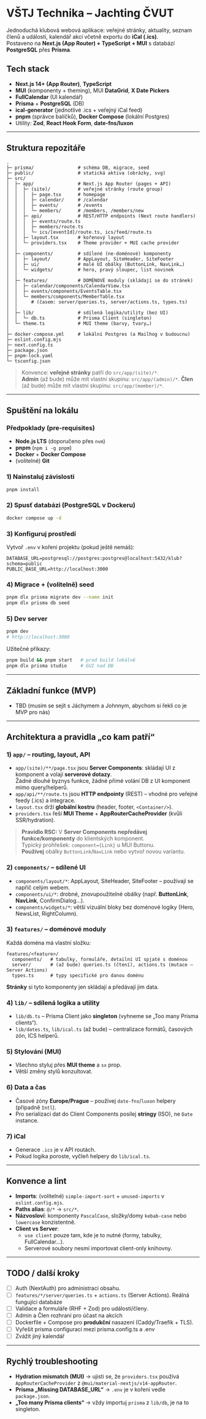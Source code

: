 # VŠTJ Technika – Jachting ČVUT

Jednoduchá klubová webová aplikace: veřejné stránky, aktuality, seznam členů a událostí, kalendář akcí včetně exportu do **iCal (.ics)**.  
Postaveno na **Next.js (App Router) + TypeScript + MUI** s databází **PostgreSQL** přes **Prisma**.

## Tech stack

- **Next.js 14+ (App Router)**, **TypeScript**
- **MUI** (komponenty + theming), MUI **DataGrid**, **X Date Pickers**
- **FullCalendar** (UI kalendář)
- **Prisma** + **PostgreSQL** (DB)
- **ical-generator** (jednotlivé .ics + veřejný iCal feed)
- **pnpm** (správce balíčků), **Docker Compose** (lokální Postgres)
- Utility: **Zod**, **React Hook Form**, **date-fns/luxon**

---

## Struktura repozitáře

```
.
├─ prisma/                # schéma DB, migrace, seed
├─ public/                # statická aktiva (obrázky, svg)
├─ src/
│  ├─ app/                # Next.js App Router (pages + API)
│  │  ├─ (site)/          # veřejné stránky (route group)
│  │  │  ├─ page.tsx      # homepage
│  │  │  ├─ calendar/     # /calendar
│  │  │  ├─ events/       # /events
│  │  │  └─ members/      # /members, /members/new
│  │  ├─ api/             # REST/HTTP endpoints (Next route handlers)
│  │  │  ├─ events/route.ts
│  │  │  ├─ members/route.ts
│  │  │  └─ ics/[eventId]/route.ts, ics/feed/route.ts
│  │  ├─ layout.tsx       # kořenový layout
│  │  └─ providers.tsx    # Theme provider + MUI cache provider
│  │
│  ├─ components/         # sdílené (ne-doménové) komponenty
│  │  ├─ layout/          # AppLayout, SiteHeader, SiteFooter
│  │  ├─ ui/              # malé UI obálky (ButtonLink, NavLink…)
│  │  └─ widgets/         # hero, pravý sloupec, list novinek
│  │
│  ├─ features/           # DOMÉNOVÉ moduly (skládají se do stránek)
│  │  ├─ calendar/components/CalendarView.tsx
│  │  ├─ events/components/EventsTable.tsx
│  │  └─ members/components/MemberTable.tsx
│  │     # (časem: server/queries.ts, server/actions.ts, types.ts)
│  │
│  ├─ lib/                # sdílená logika/utility (bez UI)
│  │  └─ db.ts            # Prisma Client (singleton)
│  └─ theme.ts            # MUI theme (barvy, tvary…)
│
├─ docker-compose.yml     # lokální Postgres (a Mailhog v budoucnu)
├─ eslint.config.mjs
├─ next.config.ts
├─ package.json
├─ pnpm-lock.yaml
└─ tsconfig.json
```

> Konvence: **veřejné stránky** patří do `src/app/(site)/*`.  
> **Admin** (až bude) může mít vlastní skupinu: `src/app/(admin)/*`.
> **Člen** (až bude) může mít vlastní skupinu: `src/app/(member)/*`.

---

## Spuštění na lokálu

### Předpoklady (pre-requisites)
- **Node.js LTS** (doporučeno přes `nvm`)
- **pnpm** (`npm i -g pnpm`)
- **Docker** + **Docker Compose**
- (volitelné) **Git**

### 1) Nainstaluj závislosti
```bash
pnpm install
```

### 2) Spusť databázi (PostgreSQL v Dockeru)
```bash
docker compose up -d
```

### 3) Konfiguruj prostředí
Vytvoř `.env` v kořeni projektu (pokud ještě nemáš):
```
DATABASE_URL=postgresql://postgres:postgres@localhost:5432/klub?schema=public
PUBLIC_BASE_URL=http://localhost:3000
```

### 4) Migrace + (volitelně) seed
```bash
pnpm dlx prisma migrate dev --name init
pnpm dlx prisma db seed
```

### 5) Dev server
```bash
pnpm dev
# http://localhost:3000
```

Užitečné příkazy:
```bash
pnpm build && pnpm start   # prod build lokálně
pnpm dlx prisma studio     # GUI nad DB
```

---

## Základní funkce (MVP)

- TBD (musím se sejít s Jáchymem a Johnnym, abychom si řekli co je MVP pro nás)

---

## Architektura a pravidla „co kam patří“

### 1) `app/` – routing, layout, API
- `app/(site)/**/page.tsx` jsou **Server Components**: skládají UI z komponent a volají **serverové dotazy**.  
  Žádné dlouhé byznys funkce, žádné přímé volání DB z UI komponent mimo query/helperů.
- `app/api/**/route.ts` jsou **HTTP endpointy** (REST) – vhodné pro veřejné feedy (.ics) a integrace.
- `layout.tsx` drží **globální kostru** (header, footer, `<Container/>`).
- `providers.tsx` řeší **MUI Theme** + **AppRouterCacheProvider** (kvůli SSR/hydration).

> **Pravidlo RSC:** V **Server Components** **nepředávej funkce/komponenty** do klientských komponent.  
> Typický prohřešek: `component={Link}` u MUI Buttonu.  
> **Používej** obálky `ButtonLink`/`NavLink` nebo vytvoř novou variantu.

### 2) `components/` – sdílené UI
- `components/layout/*`: AppLayout, SiteHeader, SiteFooter – používají se napříč celým webem.
- `components/ui/*`: drobné, znovupoužitelné obálky (např. **ButtonLink**, **NavLink**, ConfirmDialog…).
- `components/widgets/*`: větší vizuální bloky bez doménové logiky (Hero, NewsList, RightColumn).

### 3) `features/` – doménové moduly
Každá doména má vlastní složku:
```
features/<feature>/
  components/   # tabulky, formuláře, detailní UI spjaté s doménou
  server/       # (až bude) queries.ts (čtení), actions.ts (mutace – Server Actions)
  types.ts      # typy specifické pro danou doménu
```
**Stránky** si tyto komponenty jen skládají a předávají jim data.

### 4) `lib/` – sdílená logika a utility
- `lib/db.ts` – Prisma Client jako **singleton** (vyhneme se „Too many Prisma clients“).
- `lib/dates.ts`, `lib/ical.ts` (až bude) – centralizace formátů, časových zón, ICS helperů.

### 5) Stylování (MUI)
- Všechno styluj přes **MUI theme** a `sx` prop.  
- Větší změny stylů konzultovat.

### 6) Data a čas
- Časové zóny **Europe/Prague** – používej `date-fns`/`luxon` helpery (případně `Intl`).
- Pro serializaci dat do Client Components posílej **stringy** (ISO), ne `Date` instance.

### 7) iCal
- Generace `.ics` je v API routách.  
- Pokud logika poroste, vyčleň helpery do `lib/ical.ts`.

---

## Konvence a lint

- **Imports**: (volitelné) `simple-import-sort` + `unused-imports` v `eslint.config.mjs`.
- **Paths alias**: `@/*` → `src/*`.  
- **Názvosloví**: komponenty `PascalCase`, složky/domy `kebab-case` nebo `lowercase` konzistentně.  
- **Client vs Server**:
  - `use client` pouze tam, kde je to nutné (formy, tabulky, FullCalendar…).
  - Serverové soubory nesmí importovat client-only knihovny.

---

## TODO / další kroky

- [ ] Auth (NextAuth) pro administraci obsahu.
- [ ] `features/*/server/queries.ts` + `actions.ts` (Server Actions). Reálná fungující databáze
- [ ] Validace a formuláře (RHF + Zod) pro události/členy.
- [ ] Admin a Člen rozhraní pro účast na akcích
- [ ] Dockerfile + Compose pro **produkční** nasazení (Caddy/Traefik + TLS).
- [ ] Vyřešit prisma configuraci mezi prisma.config.ts a .env 
- [ ] Zvážit jiný kalendář

---

## Rychlý troubleshooting

- **Hydration mismatch (MUI)** → ujisti se, že `providers.tsx` používá  
  `AppRouterCacheProvider` z `@mui/material-nextjs/v14-appRouter`.
- **Prisma „Missing DATABASE_URL“** → `.env` je v kořeni vedle `package.json`.  
- **„Too many Prisma clients“** → vždy importuj `prisma` z `lib/db`, je na to singleton.
